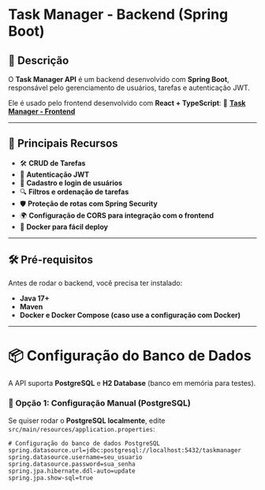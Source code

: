 # Task Manager - Backend (Spring Boot)

## 📌 Descrição
O **Task Manager API** é um backend desenvolvido com **Spring Boot**, responsável pelo gerenciamento de usuários, tarefas e autenticação JWT.

Ele é usado pelo frontend desenvolvido com **React + TypeScript**:
🔗 **[Task Manager - Frontend](https://github.com/Teles23/taskmanager-frontend)**

---

## 🚀 **Principais Recursos**
- 🛠 **CRUD de Tarefas**
- 🔐 **Autenticação JWT**
- 👤 **Cadastro e login de usuários**
- 🔍 **Filtros e ordenação de tarefas**
- 🛡 **Proteção de rotas com Spring Security**
- 🌍 **Configuração de CORS para integração com o frontend**
- 🐳 **Docker para fácil deploy**

---

## 🛠 **Pré-requisitos**
Antes de rodar o backend, você precisa ter instalado:
- **Java 17+**
- **Maven**
- **Docker e Docker Compose (caso use a configuração com Docker)**

---

# 📦 **Configuração do Banco de Dados**
A API suporta **PostgreSQL** e **H2 Database** (banco em memória para testes).

### **🔹 Opção 1: Configuração Manual (PostgreSQL)**
Se quiser rodar o **PostgreSQL localmente**, edite `src/main/resources/application.properties`:

```properties
# Configuração do banco de dados PostgreSQL
spring.datasource.url=jdbc:postgresql://localhost:5432/taskmanager
spring.datasource.username=seu_usuario
spring.datasource.password=sua_senha
spring.jpa.hibernate.ddl-auto=update
spring.jpa.show-sql=true
